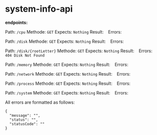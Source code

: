 # system-info-api

**endpoints:**

Path: ``/cpu``
Methode: ``GET``
Expects: ``Nothing``
Result: ``` ```
Errors: `` ``

Path: ``/disk``
Methode: ``GET``
Expects: ``Nothing``
Result: ``` ```
Errors: `` ``

Path: ``/disk/{rootLetter}``
Methode: ``GET``
Expects: ``Nothing``
Result: ``` ```
Errors: ``404 Disk Not Found``

Path: ``/memory``
Methode: ``GET``
Expects: ``Nothing``
Result: ``` ```
Errors: `` ``

Path: ``/network``
Methode: ``GET``
Expects: ``Nothing``
Result: ``` ```
Errors: `` ``

Path: ``/process``
Methode: ``GET``
Expects: ``Nothing``
Result: ``` ```
Errors: `` ``

Path: ``/system``
Methode: ``GET``
Expects: ``Nothing``
Result: ``` ```
Errors: `` ``


All errors are formatted as follows:
``` 
{
  "message": "",
  "status": "",
  "statusCode": ""
}
```
